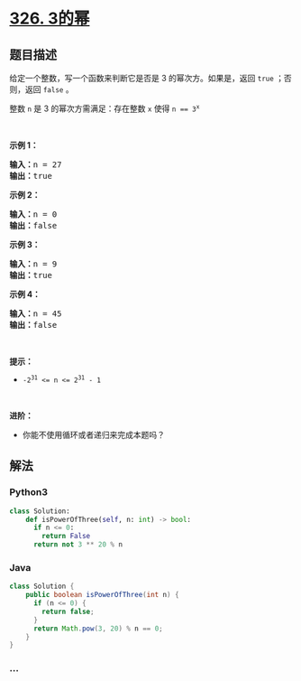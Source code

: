 # [326. 3的幂](https://leetcode-cn.com/problems/power-of-three)



## 题目描述

<!-- 这里写题目描述 -->

<p>给定一个整数，写一个函数来判断它是否是 3 的幂次方。如果是，返回 <code>true</code> ；否则，返回 <code>false</code> 。</p>

<p>整数 <code>n</code> 是 3 的幂次方需满足：存在整数 <code>x</code> 使得 <code>n == 3<sup>x</sup></code></p>

<p> </p>

<p><strong>示例 1：</strong></p>

<pre>
<strong>输入：</strong>n = 27
<strong>输出：</strong>true
</pre>

<p><strong>示例 2：</strong></p>

<pre>
<strong>输入：</strong>n = 0
<strong>输出：</strong>false
</pre>

<p><strong>示例 3：</strong></p>

<pre>
<strong>输入：</strong>n = 9
<strong>输出：</strong>true
</pre>

<p><strong>示例 4：</strong></p>

<pre>
<strong>输入：</strong>n = 45
<strong>输出：</strong>false
</pre>

<p> </p>

<p><strong>提示：</strong></p>

<ul>
	<li><code>-2<sup>31</sup> <= n <= 2<sup>31</sup> - 1</code></li>
</ul>

<p> </p>

<p><strong>进阶：</strong></p>

<ul>
	<li>你能不使用循环或者递归来完成本题吗？</li>
</ul>


## 解法

<!-- 这里可写通用的实现逻辑 -->

<!-- tabs:start -->

### **Python3**

<!-- 这里可写当前语言的特殊实现逻辑 -->

```python
class Solution:
    def isPowerOfThree(self, n: int) -> bool:
      if n <= 0:
        return False
      return not 3 ** 20 % n
```

### **Java**

<!-- 这里可写当前语言的特殊实现逻辑 -->

```java
class Solution {
    public boolean isPowerOfThree(int n) {
      if (n <= 0) {
        return false;
      }
      return Math.pow(3, 20) % n == 0;
    }
}
```

### **...**

```

```

<!-- tabs:end -->
